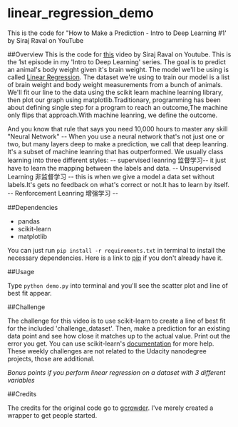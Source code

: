 # linear_regression_demo
This is the code for "How to Make a Prediction - Intro to Deep Learning #1' by Siraj Raval on YouTube

##Overview
This is the code for [this](https://youtu.be/vOppzHpvTiQ) video by Siraj Raval on Youtube. This is the 1st episode in my 'Intro to Deep Learning' series. The goal is to predict an animal's body weight given it's brain weight. The model we'll be using is called [Linear Regression](http://www.statisticssolutions.com/what-is-linear-regression/). The dataset we're using to train our model is a list of brain weight and body weight measurements from a bunch of animals. We'll fit our line to the data
using the scikit learn machine learning library, then plot our graph using matplotlib.Traditionary, programming has been about defining single step for a program to reach an outcome,The machine only flips that approach.With machine leanring, we define the outcome.

And you know that rule that says you need 10,000 hours to master any skill  "Neural Network" -- When you use a neural network that's not just one or two, but many layers deep to make a prediction, we call that deep leanring. It's a subset of machine leanring that has outperformed. We usually class learning into three different styles:
    -- supervised leanring 监督学习-- it just have to learn the mapping between the labels and data.
    -- Unsupervised Learning 非监督学习 -- this is when we give a model a data set without labels.It's gets no feedback on what's correct or not.It has to learn by itself.
    -- Renforcement Leanring 增强学习 --  

##Dependencies

* pandas
* scikit-learn
* matplotlib

You can just run
`pip install -r requirements.txt` 
in terminal to install the necessary dependencies. Here is a link to [pip](https://pip.pypa.io/en/stable/installing/) if you don't already have it.

##Usage

Type `python demo.py` into terminal and you'll see the scatter plot and line of best fit appear.

##Challenge

The challenge for this video is to use scikit-learn to create a line of best fit for the included 'challenge_dataset'. Then, make a prediction for an existing data point and see how close it matches up to the actual value. Print out the error you get. You can use scikit-learn's [documentation](http://scikit-learn.org/stable/documentation.html) for more help. These weekly challenges are not related to the Udacity nanodegree projects, those are additional.

*Bonus points if you perform linear regression on a dataset with 3 different variables*

##Credits

The credits for the original code go to [gcrowder](https://github.com/gcrowder). I've merely created a wrapper to get people started.

